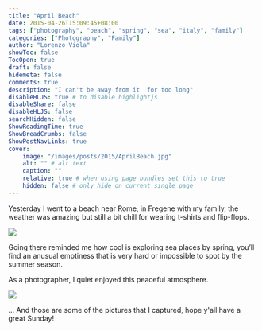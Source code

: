 ```yaml
---
title: "April Beach"
date: 2015-04-26T15:09:45+08:00
tags: ["photography", "beach", "spring", "sea", "italy", "family"]
categories: ["Photography", "Family"]
author: "Lorenzo Viola"
showToc: false
TocOpen: true
draft: false
hidemeta: false
comments: true
description: "I can't be away from it  for too long"
disableHLJS: true # to disable highlightjs
disableShare: false
disableHLJS: false
searchHidden: false
ShowReadingTime: true
ShowBreadCrumbs: false
ShowPostNavLinks: true
cover:
    image: "/images/posts/2015/AprilBeach.jpg"
    alt: "" # alt text
    caption: ""
    relative: true # when using page bundles set this to true
    hidden: false # only hide on current single page
---
```

Yesterday I went to a beach near Rome, in Fregene with my family, the weather was amazing but still a bit chill for wearing t-shirts and flip-flops.

![](/images/posts/2015/AprilBeach2.jpg#center)

Going there reminded me how cool is exploring sea places by spring, you’ll find an anusual emptiness that is very hard or impossible to spot by the summer season.

As a photographer, I quiet enjoyed this peaceful atmosphere.

![](/images/posts/2015/AprilBeach3.jpg#center)

… And those are some of the pictures that I captured, hope y'all have a great Sunday!